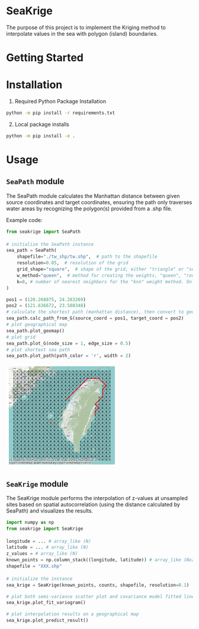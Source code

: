 # SeaKrige
The purpose of this project is to implement the Kriging method to interpolate values in the sea with polygon (island) boundaries.
# Getting Started

# Installation
1. Required Python Package Installation
```sh
python -m pip install -r requirements.txt
```
2. Local package installs
```sh
python -m pip install -e .
```

# Usage

## `SeaPath` module
The SeaPath module calculates the Manhattan distance between given source coordinates and target coordinates, ensuring the path only traverses water areas by recognizing the polygon(s) provided from a .shp file.

Example code:
 
```python
from seakrige import SeaPath

# initialize the SeaPath instance
sea_path = SeaPath(
    shapefile="./tw_shp/tw.shp",  # path to the shapefile
    resolution=0.05,  # resolution of the grid
    grid_shape="square",  # shape of the grid, either "triangle" or "square"
    w_method="queen",  # method for creating the weights, "queen", "rook", or "knn"
    k=8, # number of nearest neighbors for the "knn" weight method. Only used if w_method is "knn"
)

```

```python
pos1 = (120.268875, 24.283269)
pos2 = (121.636672, 23.580348)
# calculate the shortest path (manhattan distance), then convert to geographical distance
sea_path.calc_path_from_G(source_coord = pos1, target_coord = pos2)
# plot geographical map
sea_path.plot_geomap()
# plot grid
sea_path.plot_G(node_size = 1, edge_size = 0.5)
# plot shortest sea path
sea_path.plot_path(path_color = 'r', width = 2)
```

<img src="https://github.com/ShawnChen09/seakrige/raw/main/img/seapath.png" width="300"/>

## `SeaKrige` module
The SeaKrige module performs the interpolation of z-values at unsampled sites based on spatial autocorrelation (using the distance calculated by SeaPath) and visualizes the results.

```python
import numpy as np
from seakrige import SeaKrige

longitude = ... # array_like (N)
latitude = ... # array_like (N)
z_values = # array_like (N)
known_points = np.column_stack((longitude, latitude)) # array_like (Nx2)
shapefile = "XXX.shp"

# initialize the instance
sea_krige = SeaKrige(known_points, counts, shapefile, resolution=0.1)
```

```python
# plot both semi-variance scatter plot and covariance model fitted line
sea_krige.plot_fit_variogram()
```

```python
# plot interpolation results on a geographical map
sea_krige.plot_predict_result()
```
